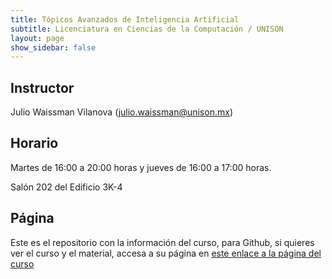 ```yaml
---
title: Tópicos Avanzados de Inteligencia Artificial 
subtitle: Licenciatura en Ciencias de la Computación / UNISON
layout: page
show_sidebar: false
---
```


## Instructor

Julio Waissman Vilanova (julio.waissman@unison.mx)

## Horario

Martes de 16:00 a 20:00 horas y jueves de 16:00 a 17:00 horas.

Salón 202 del Edificio 3K-4

## Página

Este es el repositorio con la información del curso, para Github, 
si quieres ver el curso y el material, accesa a su página en 
[este enlace a la página del curso](https://topicos-ia-unison.github.io/curso-2022-2/)
